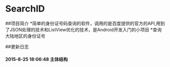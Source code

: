 # SearchID

##项目简介
*简单的身份证号码查询的软件，调用的是百度提供的官方的API,用到了JSON处理的技术和ListView优化的技术，是Android开发入门的小项目
*查询大陆地区的身份证号

##更新日志
#### 2015-8-25 18:06:48  主体结构
